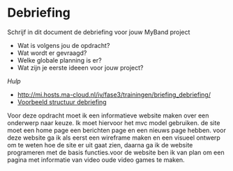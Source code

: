 # Debriefing

Schrijf in dit document de debriefing voor jouw MyBand project

* Wat is volgens jou de opdracht?
* Wat wordt er gevraagd?
* Welke globale planning is er?
* Wat zijn je eerste ideeen voor jouw project?

*Hulp*
* http://mi.hosts.ma-cloud.nl/iv/fase3/trainingen/briefing_debriefing/
* [Voorbeeld structuur debriefing](http://members.quicknet.nl/p.devries1/OpzetDebriefing.pdf)




Voor deze opdracht moet ik een informatieve website maken over een onderwerp naar keuze. Ik moet hiervoor het mvc model gebruiken. de site moet een home page een berichten page en een nieuws page hebben. voor deze website ga ik als eerst een wireframe maken en een visueel ontwerp om te weten hoe de site er uit gaat zien, daarna ga ik de website programeren met de basis functies.voor de website ben ik van plan om een pagina met informatie van video oude video games te maken.
